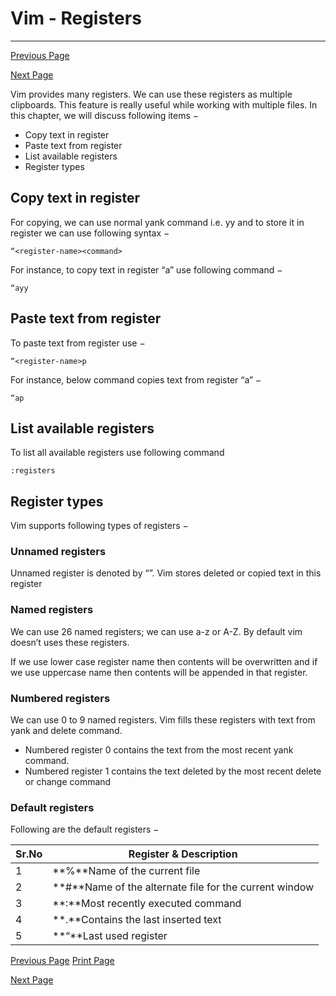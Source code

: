 # Vim - Registers

------



[ Previous Page](https://www.tutorialspoint.com/vim/vim_macros.htm)

[Next Page ](https://www.tutorialspoint.com/vim/vim_folding.htm)

Vim provides many registers. We can use these registers as multiple clipboards. This feature is really useful while working with multiple files. In this chapter, we will discuss following items −

- Copy text in register
- Paste text from register
- List available registers
- Register types

## Copy text in register

For copying, we can use normal yank command i.e. yy and to store it in register we can use following syntax −

```
“<register-name><command>
```

For instance, to copy text in register “a” use following command −

```
“ayy
```

## Paste text from register

To paste text from register use −

```
“<register-name>p
```

For instance, below command copies text from register “a” −

```
“ap
```

## List available registers

To list all available registers use following command

```
:registers
```

## Register types

Vim supports following types of registers −

### Unnamed registers

Unnamed register is denoted by “”. Vim stores deleted or copied text in this register

### Named registers

We can use 26 named registers; we can use a-z or A-Z. By default vim doesn’t uses these registers.

If we use lower case register name then contents will be overwritten and if we use uppercase name then contents will be appended in that register.

### Numbered registers

We can use 0 to 9 named registers. Vim fills these registers with text from yank and delete command.

- Numbered register 0 contains the text from the most recent yank command.
- Numbered register 1 contains the text deleted by the most recent delete or change command

### Default registers

Following are the default registers −

| Sr.No | Register & Description                                 |
| ----- | ------------------------------------------------------ |
| 1     | **%**Name of the current file                          |
| 2     | **#**Name of the alternate file for the current window |
| 3     | **:**Most recently executed command                    |
| 4     | **.**Contains the last inserted text                   |
| 5     | **“**Last used register                                |

[ Previous Page](https://www.tutorialspoint.com/vim/vim_macros.htm) [ Print Page](javascript:printPage();)

[Next Page ](https://www.tutorialspoint.com/vim/vim_folding.htm)